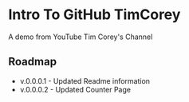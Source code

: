 # Intro To GitHub TimCorey
A demo from YouTube Tim Corey's Channel

## Roadmap
* v.0.0.0.1	- Updated Readme information
* v.0.0.0.2	- Updated Counter Page
